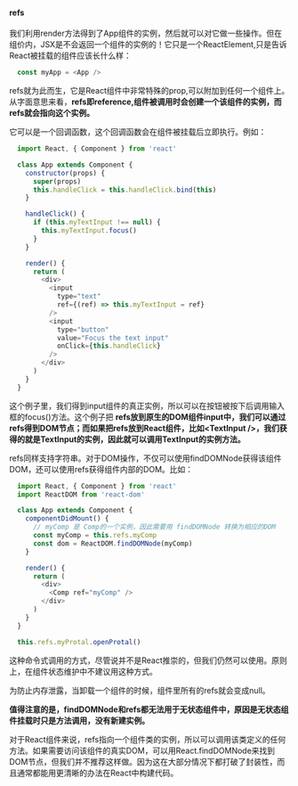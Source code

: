 <!--
 * @Description: refs
-->
#### refs
我们利用render方法得到了App组件的实例，然后就可以对它做一些操作。但在组价内，JSX是不会返回一个组件的实例的！它只是一个ReactElement,只是告诉React被挂载的组件应该长什么样：
```javascript
  const myApp = <App />
```
refs就为此而生，它是React组件中非常特殊的prop,可以附加到任何一个组件上。从字面意思来看，__refs即reference,组件被调用时会创建一个该组件的实例，而refs就会指向这个实例。__

它可以是一个回调函数，这个回调函数会在组件被挂载后立即执行。例如：
```javascript
  import React, { Component } from 'react'

  class App extends Component {
    constructor(props) {
      super(props)
      this.handleClick = this.handleClick.bind(this)
    }

    handleClick() {
      if (this.myTextInput !== null) {
        this.myTextInput.focus()
      }
    }

    render() {
      return (
        <div>
          <input 
            type="text" 
            ref={(ref) => this.myTextInput = ref} 
          />
          <input
            type="button"
            value="Focus the text input"
            onClick={this.handleClick}
          />
        </div>
      )
    }
  }
```
这个例子里，我们得到input组件的真正实例，所以可以在按钮被按下后调用输入框的focus()方法。这个例子把 __refs放到原生的DOM组件input中，我们可以通过refs得到DOM节点；而如果把refs放到React组件，比如\<TextInput />，我们获得的就是TextInput的实例，因此就可以调用TextInput的实例方法。__

refs同样支持字符串。对于DOM操作，不仅可以使用findDOMNode获得该组件DOM，还可以使用refs获得组件内部的DOM。比如：
```javascript
  import React, { Component } from 'react'
  import ReactDOM from 'react-dom'

  class App extends Component {
    componentDidMount() {
      // myComp 是 Comp的一个实例，因此需要用 findDOMNode 转换为相应的DOM
      const myComp = this.refs.myComp
      const dom = ReactDOM.findDOMNode(myComp)
    }

    render() {
      return (
        <div>
          <Comp ref="myComp" />
        </div>
      )
    }
  }
```

```javascript
  this.refs.myProtal.openProtal()
```
这种命令式调用的方式，尽管说并不是React推崇的，但我们仍然可以使用。原则上，在组件状态维护中不建议用这种方式。

为防止内存泄露，当卸载一个组件的时候，组件里所有的refs就会变成null。

__值得注意的是，findDOMNode和refs都无法用于无状态组件中，原因是无状态组件挂载时只是方法调用，没有新建实例。__

对于React组件来说，refs指向一个组件类的实例，所以可以调用该类定义的任何方法。如果需要访问该组件的真实DOM，可以用React.findDOMNode来找到DOM节点，但我们并不推荐这样做。因为这在大部分情况下都打破了封装性，而且通常都能用更清晰的办法在React中构建代码。
